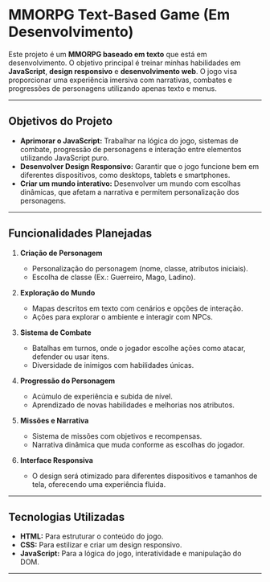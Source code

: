 # **MMORPG Text-Based Game (Em Desenvolvimento)**

Este projeto é um **MMORPG baseado em texto** que está em desenvolvimento. O objetivo principal é treinar minhas habilidades em **JavaScript**, **design responsivo** e **desenvolvimento web**. O jogo visa proporcionar uma experiência imersiva com narrativas, combates e progressões de personagens utilizando apenas texto e menus.

---

## **Objetivos do Projeto**

- **Aprimorar o JavaScript:** Trabalhar na lógica do jogo, sistemas de combate, progressão de personagens e interação entre elementos utilizando JavaScript puro.
- **Desenvolver Design Responsivo:** Garantir que o jogo funcione bem em diferentes dispositivos, como desktops, tablets e smartphones.
- **Criar um mundo interativo:** Desenvolver um mundo com escolhas dinâmicas, que afetam a narrativa e permitem personalização dos personagens.

---

## **Funcionalidades Planejadas**

1. **Criação de Personagem**
   - Personalização do personagem (nome, classe, atributos iniciais).
   - Escolha de classe (Ex.: Guerreiro, Mago, Ladino).

2. **Exploração do Mundo**
   - Mapas descritos em texto com cenários e opções de interação.
   - Ações para explorar o ambiente e interagir com NPCs.

3. **Sistema de Combate**
   - Batalhas em turnos, onde o jogador escolhe ações como atacar, defender ou usar itens.
   - Diversidade de inimigos com habilidades únicas.

4. **Progressão do Personagem**
   - Acúmulo de experiência e subida de nível.
   - Aprendizado de novas habilidades e melhorias nos atributos.

5. **Missões e Narrativa**
   - Sistema de missões com objetivos e recompensas.
   - Narrativa dinâmica que muda conforme as escolhas do jogador.

6. **Interface Responsiva**
   - O design será otimizado para diferentes dispositivos e tamanhos de tela, oferecendo uma experiência fluida.

---

## **Tecnologias Utilizadas**

- **HTML:** Para estruturar o conteúdo do jogo.
- **CSS:** Para estilizar e criar um design responsivo.
- **JavaScript:** Para a lógica do jogo, interatividade e manipulação do DOM.


---

